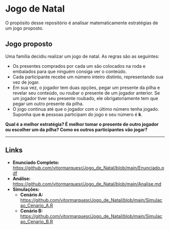 # Jogo de Natal
O propósito desse repositório é analisar matematicamente estratégias de um jogo proposto.

## Jogo proposto
Uma família decidiu realizar um jogo de natal. As regras são as seguintes:
- Os presentes comprados por cada um são colocados na roda e embalados para que ninguém consiga ver o conteúdo. 
- Cada participante recebe um número inteiro distinto, representando sua vez de jogar.
- Em sua vez, o jogador tem duas opções, pegar um presente da pilha e revelar seu conteúdo, ou roubar o presente de um jogador anterior. Se um jogador tiver seu presente roubado, ele obrigatoriamente tem que pegar um outro presente da pilha.
- O jogo continua até que o jogador com o último número tenha jogado.
Suponha que **n** pessoas participam do jogo e seu número é **k**.

**Qual é a melhor estratégia? É melhor tomar o presente de outro jogador ou escolher um da pilha? Como os outros participantes vão jogar?**

------------

## Links
* **Enunciado Completo:** https://github.com/vitormarquesr/Jogo_de_Natal/blob/main/Enunciado.pdf
* **Análise:** https://github.com/vitormarquesr/Jogo_de_Natal/blob/main/Analise.md
* **Simulações:**
  + **Cenário A:** https://github.com/vitormarquesr/Jogo_de_Natal/blob/main/Simulacao_Cenario_A.R
  + **Cenário B:** https://github.com/vitormarquesr/Jogo_de_Natal/blob/main/Simulacao_Cenario_B.R
